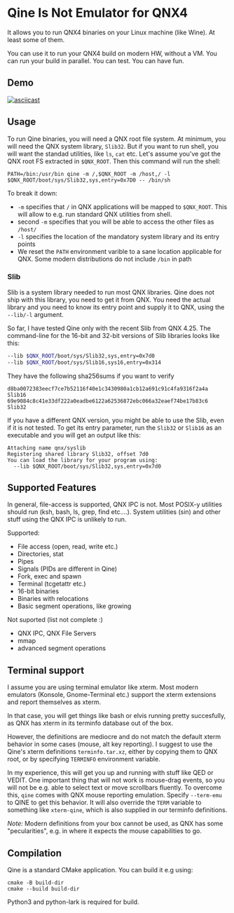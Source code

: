 # Qine Is Not Emulator for QNX4

It allows you to run QNX4 binaries on your Linux machine (like Wine). At least some of them.

You can use it to run your QNX4 build on modern HW, without a VM. You can run your build in parallel. You can test. You can have fun.

## Demo
[![asciicast](https://asciinema.org/a/msEDHD8S6WESRpJM3LV1DOWPo.svg)](https://asciinema.org/a/620602?autoplay=1)

## Usage

To run Qine binaries, you will need a QNX root file system. At minimum, you will need the QNX system library, `Slib32`. But if you want to run shell, you will want the standad utilities, like `ls`, `cat` etc. Let's assume you've got the QNX root FS extracted in `$QNX_ROOT`. Then this command will run the shell:

`PATH=/bin:/usr/bin qine -m /,$QNX_ROOT -m /host,/ -l $QNX_ROOT/boot/sys/Slib32,sys,entry=0x7D0 -- /bin/sh`

To break it down:

- `-m` specifies that `/` in QNX applications will be mapped to `$QNX_ROOT`. This will allow to e.g. run standard QNX utilities from shell.
- second `-m` specifies that you will be able to access the other files as `/host/`
- `-l` specifies the location of the mandatory system library and its entry points
- We reset the `PATH` environment varible to a sane location applicable for QNX. Some modern distributions do not include `/bin` in path

### Slib

Slib is a system library needed to run most QNX libraries. Qine does not ship with this library, you need to get it from QNX. You need the actual library and you need to know its entry point and supply it to QNX, using the `--lib/-l` argument.

So far, I have tested Qine only with the recent Slib from QNX 4.25.
The command-line for the 16-bit and 32-bit versions of Slib libraries looks like this:
```bash
--lib $QNX_ROOT/boot/sys/Slib32,sys,entry=0x7d0
--lib $QNX_ROOT/boot/sys/Slib16,sys16,entry=0x314
```

They have the following sha256sums if you want to verify
```
d8ba0072383eecf7ce7b52116f40e1c3430980a1cb12a691c91c4fa9316f2a4a Slib16
69e9084c8c41e33df222a0eadbe6122a62536872ebc066a32eaef74be17b83c6 Slib32
```

If you have a different QNX version, you might be able to use the Slib, even if it is not tested. To get its entry parameter, run the `Slib32` or `Slib16` as an executable and you will get an output like this:

```
Attaching name qnx/syslib
Registering shared library Slib32, offset 7d0
You can load the library for your program using:
  --lib $QNX_ROOT/boot/sys/Slib32,sys,entry=0x7d0
  ```

## Supported Features

In general, file-access is supported, QNX IPC is not. Most POSIX-y utilities should run 
(ksh, bash, ls, grep, find etc....). System utilities (sin) and other stuff using the QNX IPC is unlikely to run.

Supported:
- File access (open, read, write etc.)
- Directories, stat
- Pipes
- Signals (PIDs are different in Qine)
- Fork, exec and spawn
- Terminal (tcgetattr etc.)
- 16-bit binaries
- Binaries with relocations
- Basic segment operations, like growing

Not suported (list not complete :)
- QNX IPC, QNX File Servers
- mmap
- advanced segment operations

## Terminal support

I assume you are using terminal emulator like xterm. Most modern emulators (Konsole, Gnome-Terminal etc.)
support the xterm extensions and report themselves as xterm.

In that case, you will get things like bash or elvis running pretty succesfully, as QNX has xterm in its terminfo
database out of the box.

However, the definitions are mediocre and do not match the default xterm behavior in some cases (mouse, alt key reporting).
I suggest to use the Qine's xterm definitions `terminfo.tar.xz`, either by copying them to QNX root,
or by specifying `TERMINFO` environment variable.

In my experience, this will get you up and running with stuff like QED or VEDIT. One important thing that will not work is mouse-drag events,
so you will not be e.g. able to select text or move scrollbars fluently. To overcome this, `qine` comes
with QNX mouse reporting emulation. Specify `--term-emu` to QINE to get this behavior. It will also override the `TERM` variable
to something like `xterm-qine`, which is also supplied in our terminfo definitions.

*Note:* Modern definitions from your box cannot be used, as QNX has some "pecularities", e.g. in where it expects the mouse capabilities to go.

## Compilation
Qine is a standard CMake application. You can build it e.g using:

```
cmake -B build-dir
cmake --build build-dir
```

Python3 and python-lark is required for build.